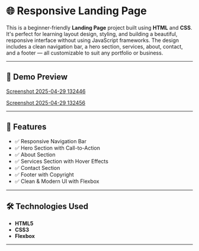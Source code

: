 # 🌐 Responsive Landing Page

This is a beginner-friendly **Landing Page** project built using **HTML** and **CSS**. It's perfect for learning layout design, styling, and building a beautiful, responsive interface without using JavaScript frameworks. The design includes a clean navigation bar, a hero section, services, about, contact, and a footer — all customizable to suit any portfolio or business.

---

## 📸 Demo Preview

[Screenshot 2025-04-29 132446](https://github.com/user-attachments/assets/1c8fb420-c784-4ccd-b152-5e397d741f5d)

[Screenshot 2025-04-29 132456](https://github.com/user-attachments/assets/74199852-beef-4c4e-9f02-0f7ca8e50ba4)



---

## 🚀 Features

- ✅ Responsive Navigation Bar
- ✅ Hero Section with Call-to-Action
- ✅ About Section
- ✅ Services Section with Hover Effects
- ✅ Contact Section
- ✅ Footer with Copyright
- ✅ Clean & Modern UI with Flexbox

---

## 🛠️ Technologies Used

- **HTML5**
- **CSS3**
- **Flexbox**

---

